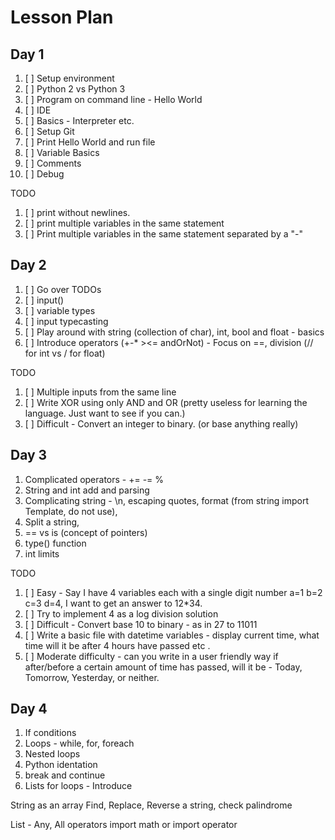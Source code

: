 # Lesson Plan

## Day 1

1. [ ] Setup environment
2. [ ] Python 2 vs Python 3
3. [ ] Program on command line - Hello World
4. [ ] IDE
5. [ ] Basics - Interpreter etc.
6. [ ] Setup Git
7. [ ] Print Hello World and run file
8. [ ] Variable Basics
9. [ ] Comments
10. [ ] Debug

TODO

1. [ ] print without newlines.
2. [ ] print multiple variables in the same statement
3. [ ] Print multiple variables in the same statement separated by a "-"

## Day 2

1. [ ] Go over TODOs
2. [ ] input()
3. [ ] variable types
4. [ ] input typecasting
5. [ ] Play around with string (collection of char), int, bool and float - basics
6. [ ] Introduce operators (+-* ><= andOrNot) - Focus on ==, division (// for int vs / for float)

TODO

1. [ ] Multiple inputs from the same line
2. [ ] Write XOR using only AND and OR (pretty useless for learning the language. Just want to see if you can.)
3. [ ] Difficult - Convert an integer to binary. (or base anything really)

## Day 3

1. Complicated operators - += -= %
2. String and int add and parsing
3. Complicating string - \n, escaping quotes, format (from string import Template, do not use),
4. Split a string,
5. == vs is (concept of pointers)
6. type() function
7. int limits

TODO

1. [ ] Easy - Say I have 4 variables each with a single digit number a=1 b=2 c=3 d=4, I want to get an answer to 12*34.
2. [ ] Try to implement 4 as a log division solution
3. [ ] Difficult - Convert base 10 to binary - as in 27 to 11011
4. [ ] Write a basic file with datetime variables - display current time, what time will it be after 4 hours have passed etc .
5. [ ] Moderate difficulty - can you write in a user friendly way if after/before a certain amount of time has passed, will it be - Today, Tomorrow, Yesterday, or neither.

## Day 4

1. If conditions
2. Loops - while, for, foreach
3. Nested loops
4. Python identation
5. break and continue
6. Lists for loops - Introduce

String as an array Find, Replace, Reverse a string, check palindrome

List - Any, All operators import math or import operator
